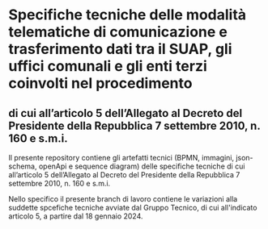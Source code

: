 # Specifiche tecniche delle modalità telematiche di comunicazione e trasferimento dati tra il SUAP, gli uffici comunali e gli enti terzi coinvolti nel procedimento
## di cui all’articolo 5 dell’Allegato al Decreto del Presidente della Repubblica 7 settembre 2010, n. 160 e s.m.i.

Il presente repository contiene gli artefatti tecnici (BPMN, immagini, json-schema, openApi e sequence diagram) delle specifiche tecniche di cui all’articolo 5 dell’Allegato al Decreto del Presidente della Repubblica 7 settembre 2010, n. 160 e s.m.i.


Nello specifico il presente branch di lavoro contiene le variazioni alla suddette spcefiche tecniche avviate dal Gruppo Tecnico, di cui all'indicato articolo 5, a partire dal 18 gennaio 2024.
